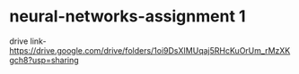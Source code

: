 # neural-networks-assignment 1
drive link- https://drive.google.com/drive/folders/1oi9DsXIMUqaj5RHcKuOrUm_rMzXKgch8?usp=sharing
